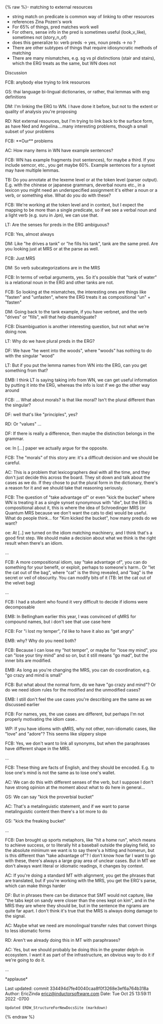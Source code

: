 {% raw %}- matching to external resources
  - string match on predicate is common way of linking to other
resources
  - references Zina Pozen's work
  - For 65% of things, pred matches work well
  - For others, sense info in the pred is sometimes useful
(look\_v\_like), sometimes not (story\_n\_of)
  - does this generalize to: verb preds -&gt; yes, noun preds -&gt;
no ?
  - There are other subtypes of things that require idiosyncratic
methods of matching
  - There are many mismatches, e.g. sg vs pl distinctions (stair and
stairs), which the ERG treats as the same, but WN does not

Discussion

FCB: anybody else trying to link resources

GS: thai language bi-lingual dictionaries, or rather, thai lemmas with
eng definitions

DM: I'm linking the ERG to WN. I have done it before, but not to the
extent or quality of analysis you're proposing

RD: Not external resources, but I'm trying to link back to the surface
form, as have Ned and Angelina....many interesting problems, though a
small subset of your problems

FCB: \*\*Our\*\* problems

AC: How many items in WN have example sentences?

FCB: WN has example fragments (not sentences), for maybe a third. If you
include semcor, etc., you get maybe 60%. Example sentences for a synset
may have multiple lemmas.

TB: Do you annotate at the lexeme level or at the token level (parser
output). E.g. with the chinese or japanese grammars, deverbal nouns
etc., in a lexicon you might need an underspecified assignment it's
either a noun or a verb, or something else. What do you do with these?

FCB: We're working at the token level and in context, but I expect the
mapping to be more than a single predicate, so if we see a verbal noun
and a light verb (e.g. suru in Jpn), we can use that.

LT: Are the senses for preds in the ERG ambiguous?

FCB: Yes, almost always

DM: Like "he drives a tank" or "he fills his tank", tank are the same
pred. Are you looking just at MRS or at the parse as well.

FCB: Just MRS

DM: So verb subcategorizations are in the MRS

FCB: In terms of verbal arguments, yes. So it's possible that "tank of
water" is a relational noun in the ERG and other tanks are not.

FCB: So looking at the mismatches, the interesting ones are things like
"fasten" and "unfasten", where the ERG treats it as compositional "un" +
"fasten"

DM: Going back to the tank example, if you have verbnet, and the verb
"drives" or "fills", will that help disambiguate?

FCB: Disambiguation is another interesting question, but not what we're
doing now.

LT: Why do we have plural preds in the ERG?

DF: We have "he went into the woods", where "woods" has nothing to do
with the singular "wood"

LT: But if you put the lemma names from WN into the ERG, can you get
something from that?

EMB: I think LT is saying taking info from WN, we can get useful
information by putting it into the ERG, whereas the info is lost if we
go the other way around

FCB: ... What about morals? is that like moral? Isn't the plural
different than the singular?

DF: well that's like "principles", yes?

RD: Or "values" ...

DF: If there is really a difference, then maybe the distinction belongs
in the grammar.

oe: In \[...\] paper we actually argue for the opposite.

FCB: The "morals" of this story are: it's a difficult decision and we
should be careful.

AC: This is a problem that lexicographers deal with all the time, and
they don't just decide this across the board. They sit down and talk
about the cases as we do. If they chose to put the plural form in the
dictionary, there's a reason for it and we should take that reasoning
seriously.

FCB: The question of "take advantage of" or even "kick the bucket" where
WN is treating it as a single synset synonymous with "die", but the ERG
is compositional about it, this is where the idea of Schroedinger MRS
(or Quantum MRS because we don't want the cats to die) would be useful.
What do people think... for "Kim kicked the bucket", how many preds do
we want?

oe: At \[..\] we turned on the idiom matching machinery, and I think
that's a good first step. We should make a decision about what we think
is the right result when there's an idiom.

...

FCB: A more compositional idiom, say "take advantage of", you can do
something for your benefit, or exploit, perhaps to someone's harm.. Or
"let the cat out of the bag", where "cat" is the thing revealed, and
"bag" is the secret or veil of obscurity. You can modify bits of it (TB:
let the cat out of the velvet bag)

...

FCB: I had a student who found it very difficult to decide if idioms
were decomposable

EMB: In Bellingham earlier this year, I was convinced of qMRS for
compound names, but i don't see that use case here

FCB: For "i lost my temper", I'd like to have it also as "get angry"

EMB: why? Why do you need both?

FCB: Because I can lose my "hot temper", or maybe for "lose my mind",
you can "lose your tiny mind" and so on, but it still means "go mad",
but the inner bits are modified.

EMB: As long as you're changing the MRS, you can do coordination, e.g.
"go crazy and mind is small"

FCB: But what about the normal form, do we have "go crazy and mind"? Or
do we need idiom rules for the modified and the unmodified cases?

EMB: I still don't feel the use cases you're describing are the same as
we discussed earlier

FCB: For names, yes, the use cases are different, but perhaps I'm not
properly motivating the idiom case..

WP: If you have idioms with qMRS, why not other, non-idiomatic cases,
like "love" and "adore"? This seems like slippery slope

FCB: Yes, we don't want to link all synonyms, but when the paraphrases
have different shape in the MRS.

...

FCB: These thing are facts of English, and they should be encoded. E.g.
to lose one's mind is not the same as to lose one's wallet.

AC: We can do this with different senses of the verb, but I suppose I
don't have strong opinion at the moment about what to do here in
general...

GS: We can say "kick the proverbial bucket"

AC: That's a metalinguistic statement, and if we want to parse
metalinguistic content then there's a lot more to do

GS: "kick the freaking bucket"

...

FCB: Dan brought up sports metaphors, like "hit a home run", which means
to achieve success, or to literally hit a baseball outside the playing
field, so the absolute minimum we want is to say there's a hitting and
homerun, but is this different than "take advantage of"? I don't know
how far I want to go with these, there's always a large gray area of
unclear cases. But in MT we don't always want literal or idiomatic
readings, it changes by context.

AC: If you're doing a standard MT with alignment, you get the phrases
that are translated, but if you're working with the MRS, you get the
ERG's parse, which can make things harder

DF: But in phrases there can be distance that SMT would not capture,
like "the tabs kept on sandy were closer than the ones kept on kim", and
in the MRS they are where they should be, but in the sentence the ngrams
are quite far apart. I don't think it's true that the MRS is always
doing damage to the signal.

AC: Maybe what we need are monolingual transfer rules that convert
things to less idiomatic forms

RD: Aren't we already doing this in MT with paraphrases?

AC: Yes, but we should probably be doing this in the greater delph-in
ecosystem. I want it as part of the infrastructure, an obvious way to do
it if we're going to do it.

...

\*applause\*

Last updated: commit 334494d7fe40040caa8f0f3268e3ef6a764b318a
Author: EricZinda <ericz@inductorsoftware.com>
Date:   Tue Oct 25 13:59:11 2022 -0700

    Updated ERDW_StructureForNewDocsSite (markdown)
{% endraw %}